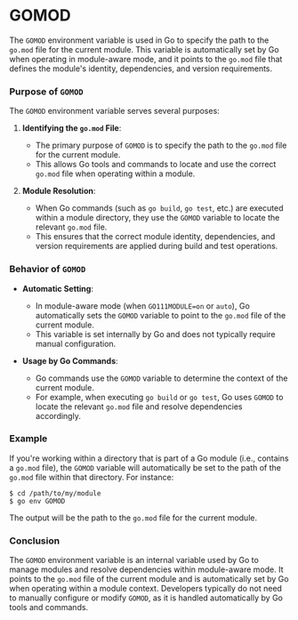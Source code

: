 
# GOMOD

The `GOMOD` environment variable is used in Go to specify the path to the `go.mod` file for the current module. This variable is automatically set by Go when operating in module-aware mode, and it points to the `go.mod` file that defines the module's identity, dependencies, and version requirements.

### Purpose of `GOMOD`

The `GOMOD` environment variable serves several purposes:

1. **Identifying the `go.mod` File**:
   - The primary purpose of `GOMOD` is to specify the path to the `go.mod` file for the current module.
   - This allows Go tools and commands to locate and use the correct `go.mod` file when operating within a module.

2. **Module Resolution**:
   - When Go commands (such as `go build`, `go test`, etc.) are executed within a module directory, they use the `GOMOD` variable to locate the relevant `go.mod` file.
   - This ensures that the correct module identity, dependencies, and version requirements are applied during build and test operations.

### Behavior of `GOMOD`

- **Automatic Setting**:
  - In module-aware mode (when `GO111MODULE=on` or `auto`), Go automatically sets the `GOMOD` variable to point to the `go.mod` file of the current module.
  - This variable is set internally by Go and does not typically require manual configuration.

- **Usage by Go Commands**:
  - Go commands use the `GOMOD` variable to determine the context of the current module.
  - For example, when executing `go build` or `go test`, Go uses `GOMOD` to locate the relevant `go.mod` file and resolve dependencies accordingly.

### Example

If you're working within a directory that is part of a Go module (i.e., contains a `go.mod` file), the `GOMOD` variable will automatically be set to the path of the `go.mod` file within that directory. For instance:

```
$ cd /path/to/my/module
$ go env GOMOD
```

The output will be the path to the `go.mod` file for the current module.

### Conclusion

The `GOMOD` environment variable is an internal variable used by Go to manage modules and resolve dependencies within module-aware mode. It points to the `go.mod` file of the current module and is automatically set by Go when operating within a module context. Developers typically do not need to manually configure or modify `GOMOD`, as it is handled automatically by Go tools and commands.